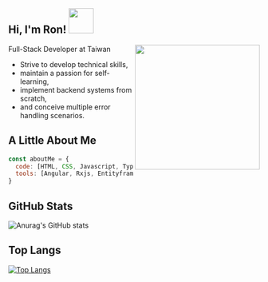 <h2> Hi, I'm Ron! 
  <img src="https://camo.githubusercontent.com/996dd87d3bb02c5fc85d4232e74ca15aa0d42b4b3bd15afe8bed05dfb608e9d2/68747470733a2f2f6d656469612e74656e6f722e636f6d2f39486d397674484e38673841414141432f636861726d616465722d65766f6c7574696f6e2e676966" width="50">
</h2>

<img align='right' src="https://firebasestorage.googleapis.com/v0/b/ronweb-87615.appspot.com/o/dev-ops-gif-dr.gif?alt=media&token=b1b99937-cc04-4b75-8886-b7d88909bce1" width="250">
<div>
  <p>Full-Stack Developer at Taiwan</p>
  <ul>
    <li>Strive to develop technical skills,</li>
    <li>maintain a passion for self-learning,</li>
    <li>implement backend systems from scratch,</li>
    <li>and conceive multiple error handling scenarios.</li>
  </ul>
</div>

## A Little About Me

```javascript
const aboutMe = {
  code: [HTML, CSS, Javascript, Typescript, C#],
  tools: [Angular, Rxjs, Entityframework, Docker, MsSql]
}
```

## GitHub Stats
![Anurag's GitHub stats](https://github-readme-stats.vercel.app/api?username=pzps94038&show_icons=true&theme=tokyonight)
## Top Langs
[![Top Langs](https://github-readme-stats.vercel.app/api/top-langs/?username=pzps94038)](https://github.com/anuraghazra/github-readme-stats)
